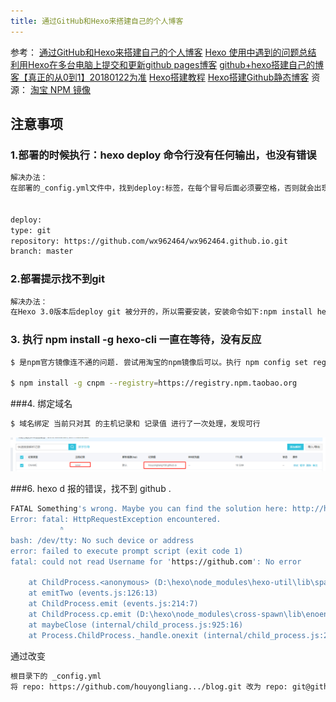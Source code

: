 ```yaml
---
title: 通过GitHub和Hexo来搭建自己的个人博客
---
```

参考：
[ 通过GitHub和Hexo来搭建自己的个人博客](http://www.jowanxu.top/2017/09/02/%E9%80%9A%E8%BF%87GitHub%E5%92%8CHexo%E6%9D%A5%E6%90%AD%E5%BB%BA%E8%87%AA%E5%B7%B1%E7%9A%84%E4%B8%AA%E4%BA%BA%E5%8D%9A%E5%AE%A2/#more)
[Hexo 使用中遇到的问题总结](http://blog.csdn.net/wx_962464/article/details/44786929)
[利用Hexo在多台电脑上提交和更新github pages博客](https://www.jianshu.com/p/0b1fccce74e0)
[github+hexo搭建自己的博客【真正的从0到1】20180122为准](http://blog.csdn.net/xiaoyu19910321/article/details/79134679)
[Hexo搭建教程](http://www.icafebolger.com/tags/hexo)
[Hexo搭建Github静态博客](http://www.cnblogs.com/zhcncn/p/4097881.html)
资源：
[淘宝 NPM 镜像](https://npm.taobao.org/)

## 注意事项

### 1.部署的时候执行：hexo deploy 命令行没有任何输出，也没有错误


``` bash
解决办法： 
在部署的_config.yml文件中，找到deploy:标签，在每个冒号后面必须要空格，否则就会出现上述问题。我的配置如下：


deploy:
type: git
repository: https://github.com/wx962464/wx962464.github.io.git
branch: master
```



### 2.部署提示找不到git 

``` bash
解决办法： 
在Hexo 3.0版本后deploy git 被分开的，所以需要安装，安装命令如下:npm install hexo-deployer-git --save ,安装好后在尝试一下就ok。
```



### 3. 执行 npm install -g hexo-cli 一直在等待，没有反应

``` bash
$ 是npm官方镜像连不通的问题. 尝试用淘宝的npm镜像后可以。执行 npm config set registry "https://registry.npm.taobao.org" 将npm包源指向淘宝。

$ npm install -g cnpm --registry=https://registry.npm.taobao.org
```


###4. 绑定域名

``` bash
$ 域名绑定 当前只对其 的主机记录和 记录值 进行了一次处理，发现可行
```

![Image text](https://raw.githubusercontent.com/houyongliang168/Images-Folder/master/img_2018_0223_github%E5%85%B3%E8%81%94%E7%BD%91%E7%AB%99.jpg)

###6. hexo d 报的错误，找不到 github .

``` bash
FATAL Something's wrong. Maybe you can find the solution here: http://hexo.io/docs/troubleshooting.html
Error: fatal: HttpRequestException encountered.
           ʱ    
bash: /dev/tty: No such device or address
error: failed to execute prompt script (exit code 1)
fatal: could not read Username for 'https://github.com': No error

    at ChildProcess.<anonymous> (D:\hexo\node_modules\hexo-util\lib\spawn.js:37:17)
    at emitTwo (events.js:126:13)
    at ChildProcess.emit (events.js:214:7)
    at ChildProcess.cp.emit (D:\hexo\node_modules\cross-spawn\lib\enoent.js:40:29)
    at maybeClose (internal/child_process.js:925:16)
    at Process.ChildProcess._handle.onexit (internal/child_process.js:209:5)

```
通过改变 
```bash
根目录下的 _config.yml 
将 repo: https://github.com/houyongliang.../blog.git 改为 repo: git@github.com:houyongliang.../blog.git


```


